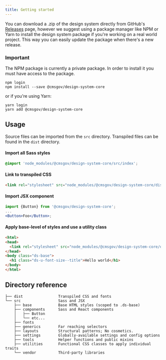 ```yaml
---
title: Getting started
---
```


You can download a .zip of the design system directly from GitHub's [Releases](CMSgov/design-system/releases) page, however we suggest using a package manager like NPM or Yarn to install the design system package if you're working on a real world project. This way you can easily update the package when there's a new release.

<div class="ds-c-alert ds-c-alert--warn ds-u-margin-bottom--2">
  <div class="ds-c-alert__body">
    <h3 class="ds-c-alert__heading">Important</h3>
    <p class="ds-c-alert__text">The NPM package is currently a private package. In order to install it you must have access to the package.</p>
  </div>
</div>

```
npm login
npm install --save @cmsgov/design-system-core
```

or if you're using Yarn:

```
yarn login
yarn add @cmsgov/design-system-core
```

## Usage

Source files can be imported from the `src` directory. Transpiled files can be found in the `dist` directory.

#### Import all Sass styles

```scss
@import 'node_modules/@cmsgov/design-system-core/src/index';
```

#### Link to transpiled CSS

```html
<link rel="stylesheet" src="node_modules/@cmsgov/design-system-core/dist/index.css" />
```

#### Import JSX component

```jsx
import {Button} from '@cmsgov/design-system-core';
...
<Button>Foo</Button>;
```

#### Apply base-level of styles and use a utility class

```html
<html>
<head>
  <link rel="stylesheet" src="node_modules/@cmsgov/design-system-core/dist/index.css" />
</head>
<body class="ds-base">
  <h1 class="ds-u-font-size--title">Hello world</h1>
</body>
</html>
```

## Directory reference
<!-- You can regenerate the tree by running tree -d -I "node_modules" -->

```
├── dist                Transpiled CSS and fonts
└── src                 Sass and JSX
    ├── base            Base HTML styles (scoped to .ds-base)
    ├── components      Sass and React components
    │   ├── Button
    │   └── etc...
    ├── fonts
    ├── generics        Far reaching selectors
    ├── layouts         Structural patterns; No cosmetics.
    ├── settings        Globally-available settings and config options
    ├── tools           Helper functions and public mixins
    ├── utilities       Functional CSS classes to apply individual traits
    └── vendor          Third-party libraries
```
